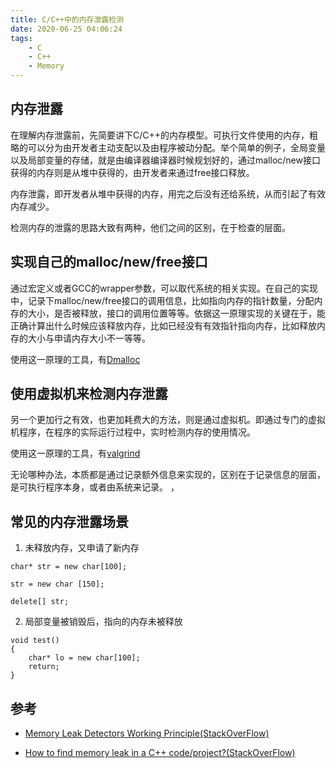 ```yaml
---
title: C/C++中的内存泄露检测
date: 2020-06-25 04:06:24
tags:
    - C
    - C++
    - Memory
---
```


## 内存泄露

在理解内存泄露前，先简要讲下C/C++的内存模型。可执行文件使用的内存，粗略的可以分为由开发者主动支配以及由程序被动分配。举个简单的例子，全局变量以及局部变量的存储，就是由编译器编译器时候规划好的，通过malloc/new接口获得的内存则是从堆中获得的，由开发者来通过free接口释放。

内存泄露，即开发者从堆中获得的内存，用完之后没有还给系统，从而引起了有效内存减少。

检测内存的泄露的思路大致有两种，他们之间的区别，在于检查的层面。

## 实现自己的malloc/new/free接口

通过宏定义或者GCC的wrapper参数，可以取代系统的相关实现。在自己的实现中，记录下malloc/new/free接口的调用信息，比如指向内存的指针数量，分配内存的大小，是否被释放，接口的调用位置等等。依据这一原理实现的关键在于，能正确计算出什么时候应该释放内存，比如已经没有有效指针指向内存，比如释放内存的大小与申请内存大小不一等等。

使用这一原理的工具，有[Dmalloc](https://dmalloc.com/)

## 使用虚拟机来检测内存泄露

另一个更加行之有效，也更加耗费大的方法，则是通过虚拟机。即通过专门的虚拟机程序，在程序的实际运行过程中，实时检测内存的使用情况。

使用这一原理的工具，有[valgrind](https://www.valgrind.org/)

无论哪种办法，本质都是通过记录额外信息来实现的，区别在于记录信息的层面，是可执行程序本身，或者由系统来记录。
，
## 常见的内存泄露场景

1. 未释放内存，又申请了新内存
```
char* str = new char[100];

str = new char [150];

delete[] str;
```
2. 局部变量被销毁后，指向的内存未被释放

```
void test()
{
    char* lo = new char[100];
    return;
}
```

## 参考

+ [Memory Leak Detectors Working Principle(StackOverFlow)](https://stackoverflow.com/questions/28446850/memory-leak-detectors-working-principle#:~:text=The%20basic%20implementation%20is%20actually,allocation%20should%20have%20been%20freed.)

+ [How to find memory leak in a C++ code/project?(StackOverFlow)](https://stackoverflow.com/questions/6261201/how-to-find-memory-leak-in-a-c-code-project)